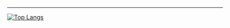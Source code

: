 ---
[![Top Langs](https://github-readme-stats.vercel.app/api/top-langs/?username=mariaines00&layout=compact&hide=css,html)](https://github.com/mariaines00/github-readme-stats)
